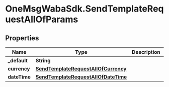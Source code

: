 # OneMsgWabaSdk.SendTemplateRequestAllOfParams

## Properties

Name | Type | Description | Notes
------------ | ------------- | ------------- | -------------
**_default** | **String** |  | [optional] 
**currency** | [**SendTemplateRequestAllOfCurrency**](SendTemplateRequestAllOfCurrency.md) |  | [optional] 
**dateTime** | [**SendTemplateRequestAllOfDateTime**](SendTemplateRequestAllOfDateTime.md) |  | [optional] 


